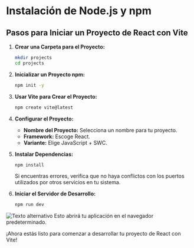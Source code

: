 # Instalación de Node.js y npm

## Pasos para Iniciar un Proyecto de React con Vite

1. **Crear una Carpeta para el Proyecto:**
    ```bash
    mkdir projects
    cd projects
    ```

2. **Inicializar un Proyecto npm:**
    ```bash
    npm init -y
    ```

3. **Usar Vite para Crear el Proyecto:**
    ```bash
    npm create vite@latest
    ```

4. **Configurar el Proyecto:**
   - **Nombre del Proyecto:** Selecciona un nombre para tu proyecto.
   - **Framework:** Escoge React.
   - **Variante:** Elige JavaScript + SWC.

5. **Instalar Dependencias:**
    ```bash
    npm install
    ```

   Si encuentras errores, verifica que no haya conflictos con los puertos utilizados por otros servicios en tu sistema.

6. **Iniciar el Servidor de Desarrollo:**
    ```bash
    npm run dev
    ```

![Texto alternativo](imagen.png)
   Esto abrirá tu aplicación en el navegador predeterminado.

¡Ahora estás listo para comenzar a desarrollar tu proyecto de React con Vite!
